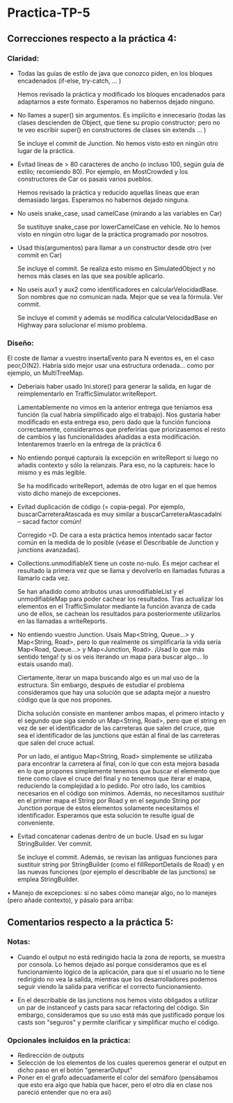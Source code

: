 # Practica-TP-5

## Correcciones respecto a la práctica 4:

### Claridad:

+ Todas las guías de estilo de java que conozco piden, en los bloques encadenados (if-else, try-catch, ... )

  Hemos revisado la práctica y modificado los bloques encadenados para adaptarnos a este formato.
  Esperamos no habernos dejado ninguno.

+ No llames a super() sin argumentos. Es implícito e innecesario (todas las clases descienden de Object,
  que tiene su propio constructor; pero no te veo escribir super() en constructores de clases sin extends ... )

  Se incluye el commit de Junction. No hemos visto esto en ningún otro lugar de la práctica.


+ Evitad líneas de > 80 caracteres de ancho (o incluso 100, según guía de estilo; recomiendo 80). 
  Por ejemplo, en MostCrowded y los constructores de Car os pasais varios pueblos.

  Hemos revisado la práctica y reducido aquellas líneas que eran demasiado largas. Esperamos no habernos dejado
  ninguna.

+ No useis snake_case, usad camelCase (mirando a las variables en Car)

  Se sustituye snake_case por lowerCamelCase en vehicle. No lo hemos visto en ningún otro lugar de la práctica
  programado por nosotros.

+ Usad this(argumentos) para llamar a un constructor desde otro (ver commit en Car)

  Se incluye el commit. Se realiza esto mismo en SimulatedObject y no hemos más clases en las que sea
  posible aplicarlo.

+ No useis aux1 y aux2 como identificadores en calcularVelocidadBase. Son nombres que no comunican
  nada. Mejor que se vea la fórmula. Ver commit.

  Se incluye el commit y además se modifica calcularVelocidadBase en Highway para solucionar el 
  mismo problema.
  
  
### Diseño:
 
El coste de llamar a vuestro insertaEvento para N eventos es, en el caso peor,O(N2). Habría sido mejor usar una estructura              ordenada... como por ejemplo, un MultiTreeMap.
  
  
 + Deberíais haber usado Ini.store() para generar la salida, en lugar de reimplementarlo en TrafficSimulator.writeReport.

   Lamentablemente no vimos en la anterior entrega que teníamos esa función (la cual habría simplificado algo el trabajo).
   Nos gustaría haber modificado en esta entrega eso, pero dado que la función funciona correctamente, consideramos que 
   preferirías que priorizasemos el resto de cambios y las funcionalidades añadidas a esta modificación. Intentaremos traerlo
   en la entrega de la práctica 6

 + No entiendo porqué capturais la excepción en writeReport si luego no añadis contexto y sólo la relanzais.
   Para eso, no la captureis: hace lo mismo y es más legible.

   Se ha modificado writeReport, además de otro lugar en el que hemos visto dicho manejo de excepciones.

 + Evitad duplicación de código (= copia-pega). Por ejemplo, buscarCarreteraAtascada es muy similar a
   buscarCarreteraAtascadaIni – sacad factor común!
   
   Corregido =D. De cara a esta práctica hemos intentado sacar factor común en la medida de lo posible (véase el Describable
   de Junction y junctions avanzadas).

 + Collections.unmodifiableX tiene un coste no-nulo. Es mejor cachear el resultado la primera vez que se
   llama y devolverlo en llamadas futuras a llamarlo cada vez.
   
   Se han añadido como atributos unas unmodifiableList y el unmodifiableMap para poder cachear los resultados. Tras
   actualizar los elementos en el TrafficSimulator mediante la función avanza de cada uno de ellos, se cachean los
   resultados para posteriormente utilizarlos en las llamadas a writeReports.

 + No entiendo vuestro Junction. Usais Map<String, Queue...> y Map<String, Road>, pero lo que
   realmente os simplificaría la vida sería Map<Road, Queue...> y Map<Junction, Road>. ¡Usad lo que
   más sentido tenga! (y si os veis iterando un mapa para buscar algo... lo estais usando mal).
   
   Ciertamente, iterar un mapa buscando algo es un mal uso de la estructura. Sin embargo, después de estudiar
   el problema consideramos que hay una solución que se adapta mejor a nuestro código que la que nos propones.
   
   Dicha solución consiste en mantener ambos mapas, el primero intacto y el segundo que siga siendo un 
   Map<String, Road>, pero que el string en vez de ser el identificador de las carreteras que salen del cruce,
   que sea el identificador de las junctions que están al final de las carreteras que salen del cruce actual.
   
   Por un lado, el antiguo Map<String, Road> simplemente se utilizaba para encontrar la carretera al final, con
   lo que con esta mejora basada en lo que propones simplemente tenemos que buscar el elemento que tiene como
   clave el cruce del final y no tenemos que iterar el mapa, reduciendo la complejidad a lo pedido. Por otro lado,
   los cambios necesarios en el código son mínimos. Además, no necesitamos sustituir en el primer mapa el String
   por Road y en el segundo String por Junction porque de estos elementos solamente necesitamos el identificador.
   Esperamos que esta solución te resulte igual de conveniente.

 + Evitad concatenar cadenas dentro de un bucle. Usad en su lugar StringBuilder. Ver commit.

   Se incluye el commit. Además, se revisan las antiguas funciones para sustituir string por StringBuilder 
   (como el fillReportDetails de Road) y en las nuevas funciones (por ejemplo el describable de las junctions) 
   se emplea StringBuilder.

• Manejo de excepciones: si no sabes cómo manejar algo, no lo manejes (pero añade contexto), y pásalo
para arriba:

  
## Comentarios respecto a la práctica 5:
### Notas:
- Cuando el output no está redirigido hacia la zona de reports, se muestra por consola. Lo hemos dejado así porque
  consideramos que es el funcionamiento lógico de la aplicación, para que si el usuario no lo tiene redirigido no 
  vea la salida, mientras que los desarrolladores podemos seguir viendo la salida para verificar el correcto funcionamiento.
  
- En el describable de las junctions nos hemos visto obligados a utilizar un par de instanceof y casts para sacar refactoring
  del código. Sin embargo, consideramos que su uso está más que justificado porque los casts son "seguros" y permite clarificar
  y simplificar mucho el código.

### Opcionales incluidos en la práctica:
- Redirección de outputs
- Selección de los elementos de los cuales queremos generar el output en dicho paso en el botón 
  "generarOutput"
- Poner en el grafo adecuadamente el color del semáforo (pensábamos que esto era algo que había
  que hacer, pero el otro día en clase nos pareció entender que no era así)
